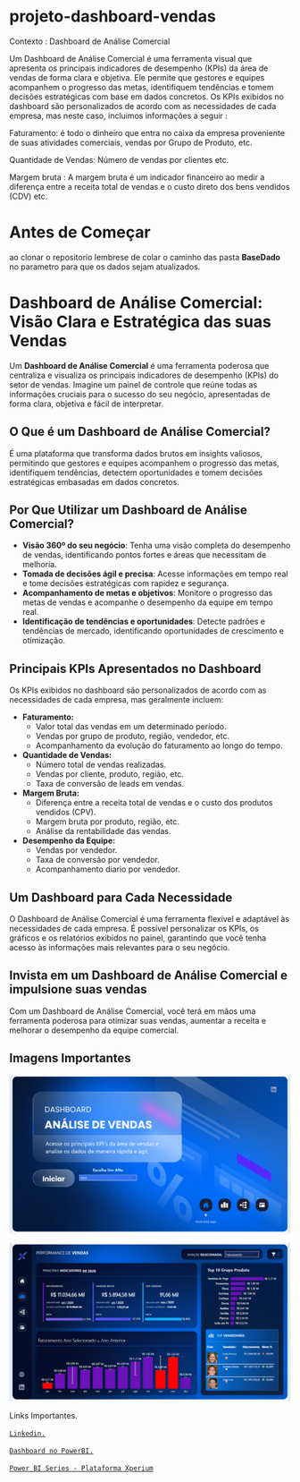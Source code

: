 # projeto-dashboard-vendas

Contexto : Dashboard de Análise Comercial

Um Dashboard de Análise Comercial é uma ferramenta visual que apresenta os principais indicadores de desempenho (KPIs) da área de vendas de forma clara e objetiva. Ele permite que gestores e equipes acompanhem o progresso das metas, identifiquem tendências e tomem decisões estratégicas com base em dados concretos. Os KPIs exibidos no dashboard são personalizados de acordo com as necessidades de cada empresa, mas neste caso, incluimos informações a seguir :

Faturamento: é todo o dinheiro que entra no caixa da empresa proveniente de suas atividades comerciais, vendas por Grupo de Produto, etc.

Quantidade de Vendas: Número de vendas por clientes etc.

Margem bruta : A margem bruta é um indicador financeiro ao medir a diferença entre a receita total de vendas e o custo direto dos bens vendidos (CDV) etc.

# Antes de Começar
 ao clonar o repositorio lembrese de colar o caminho das pasta **BaseDado** no parametro
para que os dados sejam atualizados.


# Dashboard de Análise Comercial: Visão Clara e Estratégica das suas Vendas

Um **Dashboard de Análise Comercial** é uma ferramenta poderosa que centraliza e visualiza os principais indicadores de desempenho (KPIs) do setor de vendas. Imagine um painel de controle que reúne todas as informações cruciais para o sucesso do seu negócio, apresentadas de forma clara, objetiva e fácil de interpretar.

## O Que é um Dashboard de Análise Comercial?

É uma plataforma que transforma dados brutos em insights valiosos, permitindo que gestores e equipes acompanhem o progresso das metas, identifiquem tendências, detectem oportunidades e tomem decisões estratégicas embasadas em dados concretos.

## Por Que Utilizar um Dashboard de Análise Comercial?

* **Visão 360º do seu negócio**: Tenha uma visão completa do desempenho de vendas, identificando pontos fortes e áreas que necessitam de melhoria.
* **Tomada de decisões ágil e precisa**: Acesse informações em tempo real e tome decisões estratégicas com rapidez e segurança.
* **Acompanhamento de metas e objetivos**: Monitore o progresso das metas de vendas e acompanhe o desempenho da equipe em tempo real.
* **Identificação de tendências e oportunidades**: Detecte padrões e tendências de mercado, identificando oportunidades de crescimento e otimização.

## Principais KPIs Apresentados no Dashboard

Os KPIs exibidos no dashboard são personalizados de acordo com as necessidades de cada empresa, mas geralmente incluem:

* **Faturamento:**
    * Valor total das vendas em um determinado período.
    * Vendas por grupo de produto, região, vendedor, etc.
    * Acompanhamento da evolução do faturamento ao longo do tempo.
* **Quantidade de Vendas:**
    * Número total de vendas realizadas.
    * Vendas por cliente, produto, região, etc.
    * Taxa de conversão de leads em vendas.
* **Margem Bruta:**
    * Diferença entre a receita total de vendas e o custo dos produtos vendidos (CPV).
    * Margem bruta por produto, região, etc.
    * Análise da rentabilidade das vendas.
* **Desempenho da Equipe:**
    * Vendas por vendedor.
    * Taxa de conversão por vendedor.
    * Acompanhamento diario por vendedor.

## Um Dashboard para Cada Necessidade

O Dashboard de Análise Comercial é uma ferramenta flexível e adaptável às necessidades de cada empresa. É possível personalizar os KPIs, os gráficos e os relatórios exibidos no painel, garantindo que você tenha acesso às informações mais relevantes para o seu negócio.

## Invista em um Dashboard de Análise Comercial e impulsione suas vendas

Com um Dashboard de Análise Comercial, você terá em mãos uma ferramenta poderosa para otimizar suas vendas, aumentar a receita e melhorar o desempenho da equipe comercial.

## Imagens Importantes

![Inicio](https://github.com/Ricardo-Filgueiras/projeto-dashboard-comercial/blob/main/BaseDados/imagens/inicio.png)

![Vendas](https://github.com/Ricardo-Filgueiras/projeto-dashboard-comercial/blob/main/BaseDados/imagens/vendas.png)

Links Importantes.

[`Linkedin.`](https://www.linkedin.com/in/ricardo-filgueiras-b4607b232/)

[`Dashboard no PowerBI.`](https://app.powerbi.com/view?r=eyJrIjoiN2M0NDRkZjgtZTEyNy00MDA4LTk2MTAtMTE1YmZkOThjMzY1IiwidCI6ImVhNmIyNzRlLTE4MmYtNDc0Yy04YWMwLTQzOWM5ZTE1Yjg3ZSJ9)

[`Power BI Series - Plataforma Xperium`](https://app.xperiun.com/modulos/power-bi-series-1704330688814x136214658354854020)

